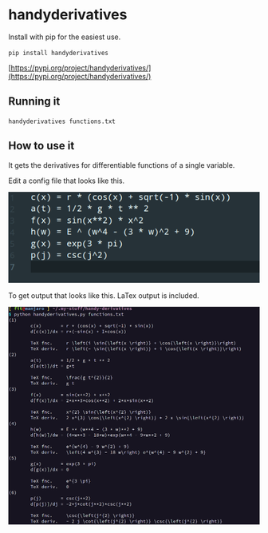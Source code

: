 # handyderivatives

Install with pip for the easiest use.

`pip install handyderivatives`

[https://pypi.org/project/handyderivatives/](https://pypi.org/project/handyderivatives/)

## Running it
`handyderivatives functions.txt`

## How to use it
It gets the derivatives for differentiable functions of a single variable.

Edit a config file that looks like this. 

![Placeholder](https://raw.githubusercontent.com/Fitzy1293/handyderivatives/main/file.png)

To get output that looks like this. LaTex output is included.

![Placeholder](https://raw.githubusercontent.com/Fitzy1293/handyderivatives/main/output.png)
